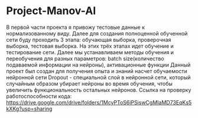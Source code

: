 # Project-Manov-AI
В первой части проекта я привожу тестовые данные к нормализованному виду. Далее для создания полноценной обученной сети буду проходить 3 этапа: обучающая выборка, проверочная выборка, тестовая выборка. На этих трёх этапах идет обучение и тестирование сети. Далее мы устанавливаем методы обучения и переобучения для разных параметров: batch size(количество подаваемой информации на нейроны), активационные функции
Данный проект был создан для получения опыта и знаний насчет обучаемости нейронной сети
Dropout - специальной слой в нейронной сети, который случайным образом убирает нейроны во время обучения, чтобы увеличить функциональность остальных нейронов.
Ссылка на проверку работоспособности кода: https://drive.google.com/drive/folders/1McyPToS6iPSiswCgMIaMD73EqKs5kXKg?usp=sharing
